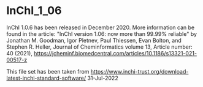# InChI_1_06
 InChI 1.0.6 has been released in December 2020. More information can be found in the article: "InChI version 1.06: now more than 99.99% reliable" by Jonathan M. Goodman, Igor Pletnev, Paul Thiessen, Evan Bolton, and Stephen R. Heller, Journal of Cheminformatics volume 13, Article number: 40 (2021), https://jcheminf.biomedcentral.com/articles/10.1186/s13321-021-00517-z
 
 This file set has been taken from https://www.inchi-trust.org/download-latest-inchi-standard-software/ 31-Jul-2022
